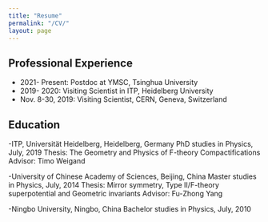 ```yaml
---
title: "Resume"
permalink: "/CV/"
layout: page
---
```




## Professional Experience
- 2021- Present: Postdoc at YMSC, Tsinghua University
- 2019- 2020: Visiting Scientist in ITP, Heidelberg University 
- Nov. 8-30, 2019: Visiting Scientist, CERN, Geneva, Switzerland


## Education

-ITP, Universität Heidelberg, Heidelberg, Germany
PhD studies in Physics, July, 2019
Thesis: The Geometry and Physics of F-theory Compactifications
Advisor: Timo Weigand

-University of Chinese Academy of Sciences, Beijing, China
Master studies in Physics, July, 2014
Thesis: Mirror symmetry, Type II/F-theory superpotential and Geometric invariants
Advisor: Fu-Zhong Yang


-Ningbo University, Ningbo, China 
Bachelor studies in Physics, July, 2010

